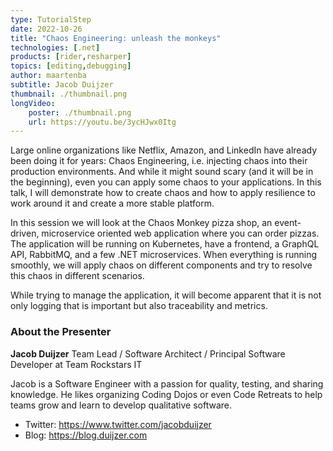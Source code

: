 ```yaml
---
type: TutorialStep
date: 2022-10-26
title: "Chaos Engineering: unleash the monkeys"
technologies: [.net]
products: [rider,resharper]
topics: [editing,debugging]
author: maartenba
subtitle: Jacob Duijzer
thumbnail: ./thumbnail.png
longVideo:
    poster: ./thumbnail.png
    url: https://youtu.be/3ycHJwx0Itg
---
```


Large online organizations like Netflix, Amazon, and LinkedIn have already been doing it for years: Chaos Engineering, i.e. injecting chaos into their production environments. And while it might sound scary (and it will be in the beginning), even you can apply some chaos to your applications. In this talk, I will demonstrate how to create chaos and how to apply resilience to work around it and create a more stable platform.

In this session we will look at the Chaos Monkey pizza shop, an event-driven, microservice oriented web application where you can order pizzas. The application will be running on Kubernetes, have a frontend, a GraphQL API, RabbitMQ, and a few .NET microservices. When everything is running smoothly, we will apply chaos on different components and try to resolve this chaos in different scenarios.

While trying to manage the application, it will become apparent that it is not only logging that is important but also traceability and metrics.

### About the Presenter

**Jacob Duijzer** Team Lead / Software Architect / Principal Software Developer at Team Rockstars IT

Jacob is a Software Engineer with a passion for quality, testing, and sharing knowledge. He likes organizing Coding Dojos or even Code Retreats to help teams grow and learn to develop qualitative software.

* Twitter: https://www.twitter.com/jacobduijzer
* Blog: https://blog.duijzer.com